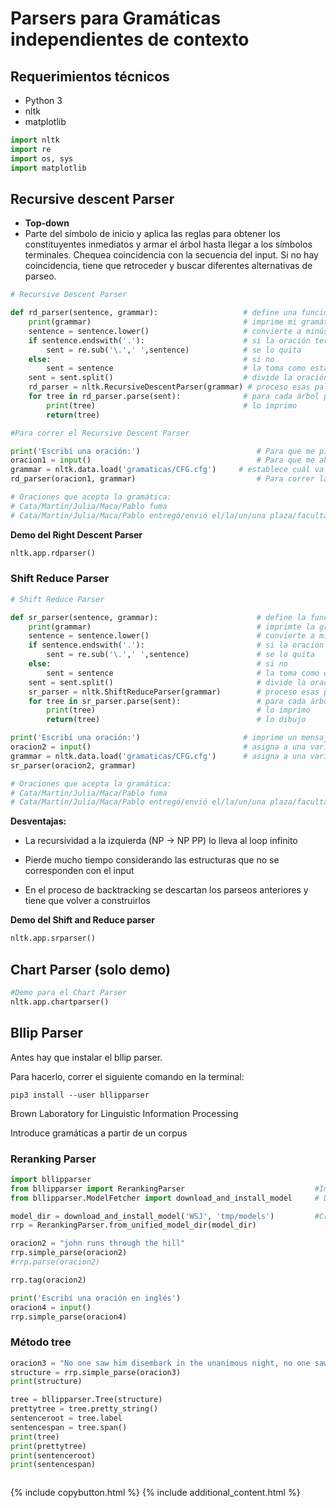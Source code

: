 # Parsers para Gramáticas independientes de contexto

## Requerimientos técnicos
- Python 3
- nltk
- matplotlib


```python
import nltk
import re
import os, sys
import matplotlib
```

## Recursive descent Parser

- **Top-down**
- Parte del símbolo de inicio y aplica las reglas para obtener los constituyentes inmediatos y armar el árbol hasta llegar a los símbolos terminales. Chequea coincidencia con la secuencia del input. Si no hay coincidencia, tiene que retroceder y buscar diferentes alternativas de parseo.


```python
# Recursive Descent Parser

def rd_parser(sentence, grammar):                   # define una función llamada rd_parser con dos argumentos
    print(grammar)                                  # imprime mi gramática
    sentence = sentence.lower()                     # convierte a minúscula la oración
    if sentence.endswith('.'):                      # si la oración termina con un punto
        sent = re.sub('\.',' ',sentence)            # se lo quita
    else:                                           # si no
        sent = sentence                             # la toma como está
    sent = sent.split()                             # divide la oración en palabras
    rd_parser = nltk.RecursiveDescentParser(grammar) # proceso esas palabras
    for tree in rd_parser.parse(sent):              # para cada árbol posible en mi gramática para esa oración
        print(tree)                                 # lo imprimo
        return(tree)
```


```python
#Para correr el Recursive Descent Parser

print('Escribí una oración:')                          # Para que me pida que escriba una oración
oracion1 = input()                                     # Para que me abra un campo en el que escriba la oración
grammar = nltk.data.load('gramaticas/CFG.cfg')     # establece cuál va a ser mi gramática
rd_parser(oracion1, grammar)                           # Para correr la función

# Oraciones que acepta la gramática:
# Cata/Martín/Julia/Maca/Pablo fuma
# Cata/Martín/Julia/Maca/Pablo entregó/envió el/la/un/una plaza/facultad/regalo/globo/tabaco
```

**Demo del Right Descent Parser**


```python
nltk.app.rdparser()
```

### Shift Reduce Parser


```python
# Shift Reduce Parser

def sr_parser(sentence, grammar):                      # define la función sr_parser con dos argumentos
    print(grammar)                                     # imprimte la gramática
    sentence = sentence.lower()                        # convierte a minúscula
    if sentence.endswith('.'):                         # si la oración termina con un punto
        sent = re.sub('\.',' ',sentence)               # se lo quita
    else:                                              # si no
        sent = sentence                                # la toma como está
    sent = sent.split()                                # divide la oración en palabras
    sr_parser = nltk.ShiftReduceParser(grammar)        # proceso esas palabras
    for tree in sr_parser.parse(sent):                 # para cada árbol posible en mi gramática para esa oración
        print(tree)                                    # lo imprimo
        return(tree)                                   # lo dibujo
```


```python
print('Escribí una oración:')                       # imprime un mensaje pidiendo que escriba una oración
oracion2 = input()                                  # asigna a una variable mi oración como valor
grammar = nltk.data.load('gramaticas/CFG.cfg')      # asigna a una variable mi gramática como valor
sr_parser(oracion2, grammar)

# Oraciones que acepta la gramática:
# Cata/Martín/Julia/Maca/Pablo fuma
# Cata/Martín/Julia/Maca/Pablo entregó/envió el/la/un/una plaza/facultad/regalo/globo/tabaco
```

**Desventajas:**

- La recursividad a la izquierda (NP -> NP PP) lo lleva al loop infinito

- Pierde mucho tiempo considerando las estructuras que no se corresponden con el input

- En el proceso de backtracking se descartan los parseos anteriores y tiene que volver a construirlos




**Demo del Shift and Reduce parser**


```python
nltk.app.srparser()
```

## Chart Parser (solo demo)


```python
#Demo para el Chart Parser
nltk.app.chartparser()
```

## Bllip Parser

Antes hay que instalar el bllip parser.

Para hacerlo, correr el siguiente comando en la terminal:

    pip3 install --user bllipparser

Brown Laboratory for Linguistic Information Processing

Introduce gramáticas a partir de un corpus

### Reranking Parser


```python
import bllipparser
from bllipparser import RerankingParser                             #Importa el parser
from bllipparser.ModelFetcher import download_and_install_model     # Descarga e instala el "modelo"

model_dir = download_and_install_model('WSJ', 'tmp/models')         #Crea una variable con el "modelo"
rrp = RerankingParser.from_unified_model_dir(model_dir)
```


```python
oracion2 = "john runs through the hill"
rrp.simple_parse(oracion2)
#rrp.parse(oracion2)
```


```python
rrp.tag(oracion2)
```


```python
print('Escribí una oración en inglés')
oracion4 = input()
rrp.simple_parse(oracion4)
```

### Método tree


```python
oracion3 = "No one saw him disembark in the unanimous night, no one saw the bamboo canoe sink into the sacred mud, but in a few days there was no one who did not know that the taciturn man came from the South"
structure = rrp.simple_parse(oracion3)
print(structure)
```


```python
tree = bllipparser.Tree(structure)
prettytree = tree.pretty_string()
sentenceroot = tree.label
sentencespan = tree.span()
print(tree)
print(prettytree)
print(sentenceroot)
print(sentencespan)
```


```python

```

{% include copybutton.html %}
{% include additional_content.html %}

